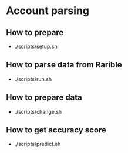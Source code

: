 # Account parsing

## How to prepare
* ./scripts/setup.sh

## How to parse data from Rarible
* ./scripts/run.sh

## How to prepare data
* ./scripts/change.sh

## How to get accuracy score
* ./scripts/predict.sh
